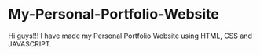 # My-Personal-Portfolio-Website
Hi guys!!!  I have made my Personal Portfolio Website using HTML, CSS and JAVASCRIPT.
